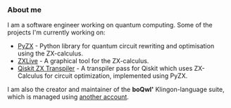 ### About me

I am a software engineer working on quantum computing. Some of the projects I'm currently working on:

- [PyZX](https://github.com/Quantomatic/pyzx) - Python library for quantum circuit rewriting and optimisation using the ZX-calculus.
- [ZXLive](https://github.com/Quantomatic/zxlive) - A graphical tool for the ZX-calculus.
- [Qiskit ZX Transpiler](https://github.com/dlyongemallo/qiskit-zx-transpiler) - A transpiler pass for Qiskit which uses ZX-Calculus for circuit optimization, implemented using PyZX.

I am also the creator and maintainer of the **boQwI'** Klingon-language suite, which is managed using [another account](https://github.com/De7vID).

<!--
**dlyongemallo/dlyongemallo** is a ✨ _special_ ✨ repository because its `README.md` (this file) appears on your GitHub profile.

Here are some ideas to get you started:

- 🔭 I’m currently working on ...
- 🌱 I’m currently learning ...
- 👯 I’m looking to collaborate on ...
- 🤔 I’m looking for help with ...
- 💬 Ask me about ...
- 📫 How to reach me: ...
- 😄 Pronouns: ...
- ⚡ Fun fact: ...
-->
